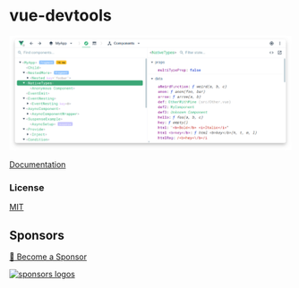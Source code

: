 # vue-devtools

<p align="center"><img width="720px" src="./media/screenshot-shadow.png" alt="screenshot"></p>

[Documentation](https://devtools.vuejs.org/)

### License

[MIT](http://opensource.org/licenses/MIT)

## Sponsors

[💚️ Become a Sponsor](https://github.com/sponsors/Akryum)

[![sponsors logos](https://guillaume-chau.info/sponsors.png)](https://guillaume-chau.info/sponsors)
